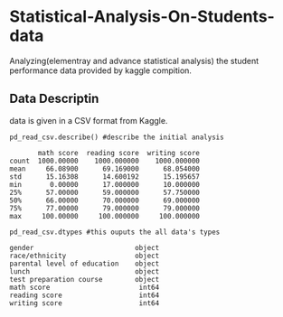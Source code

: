 # Statistical-Analysis-On-Students-data

Analyzing(elementray and advance statistical analysis) the student performance data provided by kaggle compition.

## Data Descriptin

data is given in a CSV format from Kaggle.
```
pd_read_csv.describe() #describe the initial analysis
```
```
       math score  reading score  writing score
count  1000.00000    1000.000000    1000.000000
mean     66.08900      69.169000      68.054000
std      15.16308      14.600192      15.195657
min       0.00000      17.000000      10.000000
25%      57.00000      59.000000      57.750000
50%      66.00000      70.000000      69.000000
75%      77.00000      79.000000      79.000000
max     100.00000     100.000000     100.000000
```

```
pd_read_csv.dtypes #this ouputs the all data's types
```
```
gender                         object
race/ethnicity                 object
parental level of education    object
lunch                          object
test preparation course        object
math score                      int64
reading score                   int64
writing score                   int64
```


